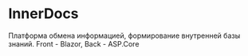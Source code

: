 # InnerDocs
Платформа обмена информацией, формирование внутренней базы знаний.
Front - Blazor, Back - ASP.Core
